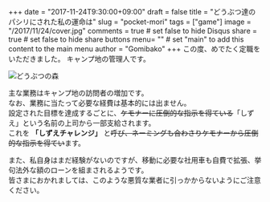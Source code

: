 +++
date = "2017-11-24T9:30:00+09:00"
draft = false
title = "どうぶつ達のパシリにされた私の運命は"
slug = "pocket-mori"
tags = ["game"]
image = "/2017/11/24/cover.jpg"
comments = true	# set false to hide Disqus
share = true	# set false to hide share buttons
menu= ""		# set "main" to add this content to the main menu
author = "Gomibako"
+++
この度、めでたく定職をいただきました。  <!--more-->
キャンプ地の管理人です。

![どうぶつの森](/2017/11/24/cover.jpg)

主な業務はキャンプ地の訪問者の増加です。  
なお、業務に当たって必要な経費は基本的には出ません。  
設定された目標を達成するごとに、<del>ケモナーに圧倒的な指示を得ている</del>「しずえ」という名前の上司から一部支給されます。  
これを __「しずえチャレンジ」__ と<del>呼び、ネーミングも合わさりケモナーから圧倒的な指示を得てい</del>ます。

また、私自身はまだ経験がないのですが、移動に必要な社用車も自費で拡張、挙句法外な額のローンを組まされるようです。  
皆さまにおかれましては、このような悪質な業者に引っかからないようにご注意ください。
